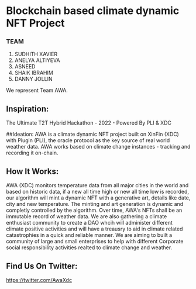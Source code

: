 # Blockchain based climate dynamic NFT Project

### TEAM 
1) SUDHITH XAVIER
2) ANELYA ALTIYEVA
3) ASNEED
4) SHAIK IBRAHIM
5) DANNY JOLLIN

We represent Team AWA.

## Inspiration:
  The Ultimate T2T Hybrid Hackathon - 2022 - Powered By PLI & XDC

##Ideation:
AWA is a climate dynamic NFT project built on XinFin (XDC) with Plugin (PLI), the oracle protocol as the key source of real world weather data. AWA works based on climate change instances - tracking and recording it on-chain. 

## How It Works:
   AWA (XDC) monitors temperature data from all major cities in the world and based on historic data, if a new all time high or new all time low is recorded, our algorithm will mint a dynamic NFT with a generative art, details like date, city and new temperature. The minting and art generation is dynamic and completly controlled by the algorithm. Over time, AWA's NFTs shall be an immutable record of weather data. 
   We are also gathering a climate enthusiast community to create a DAO whcih will administer different climate positive activities and will have a treausry to aid in climate related catastrophies in a quick and reliable manner. We are aiming to built a community of large and small enterprises to help with different Corporate social responsibility activities realted to climate change and weather.

## Find Us On Twitter: 
https://twitter.com/AwaXdc
